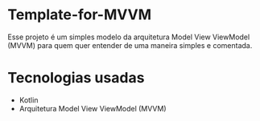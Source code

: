 # Template-for-MVVM
Esse projeto é um simples modelo da arquitetura Model View ViewModel (MVVM) para quem quer entender de uma maneira simples e comentada.

# Tecnologias usadas
* Kotlin
* Arquitetura Model View ViewModel (MVVM)

